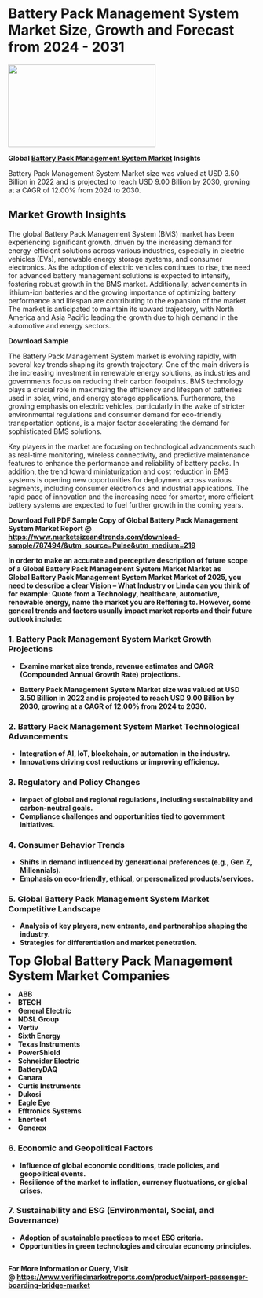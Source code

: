 <H1>Battery Pack Management System Market Size, Growth and Forecast from 2024 - 2031</H1><img class="aligncenter size-medium wp-image-584254" src="https://thirdeyenews.in/wp-content/uploads/2024/09/Global-Market-Research-300x168.jpeg" alt="" width="300" height="168" /><p><strong>Global&nbsp;<a href="https://www.marketsizeandtrends.com/download-sample/787494/&amp;utm_source=Pulse&amp;utm_medium=219">Battery Pack Management System Market</a> Insights</strong></p><p>Battery Pack Management System Market size was valued at USD 3.50 Billion in 2022 and is projected to reach USD 9.00 Billion by 2030, growing at a CAGR of 12.00% from 2024 to 2030.</p><p><h2>Market Growth Insights</h2> <p>The global Battery Pack Management System (BMS) market has been experiencing significant growth, driven by the increasing demand for energy-efficient solutions across various industries, especially in electric vehicles (EVs), renewable energy storage systems, and consumer electronics. As the adoption of electric vehicles continues to rise, the need for advanced battery management solutions is expected to intensify, fostering robust growth in the BMS market. Additionally, advancements in lithium-ion batteries and the growing importance of optimizing battery performance and lifespan are contributing to the expansion of the market. The market is anticipated to maintain its upward trajectory, with North America and Asia Pacific leading the growth due to high demand in the automotive and energy sectors.</p> <p><strong>Download Sample</strong></p> <p>The Battery Pack Management System market is evolving rapidly, with several key trends shaping its growth trajectory. One of the main drivers is the increasing investment in renewable energy solutions, as industries and governments focus on reducing their carbon footprints. BMS technology plays a crucial role in maximizing the efficiency and lifespan of batteries used in solar, wind, and energy storage applications. Furthermore, the growing emphasis on electric vehicles, particularly in the wake of stricter environmental regulations and consumer demand for eco-friendly transportation options, is a major factor accelerating the demand for sophisticated BMS solutions.</p> <p>Key players in the market are focusing on technological advancements such as real-time monitoring, wireless connectivity, and predictive maintenance features to enhance the performance and reliability of battery packs. In addition, the trend toward miniaturization and cost reduction in BMS systems is opening new opportunities for deployment across various segments, including consumer electronics and industrial applications. The rapid pace of innovation and the increasing need for smarter, more efficient battery systems are expected to fuel further growth in the coming years.</p> <p><strong></p><p><span class=""><strong>Download Full PDF Sample Copy of Global Battery Pack Management System Market Report</strong> @ <a href="https://www.marketsizeandtrends.com/download-sample/787494/&amp;utm_source=Pulse&amp;utm_medium=219" target="_blank">https://www.marketsizeandtrends.com/download-sample/787494/&amp;utm_source=Pulse&amp;utm_medium=219</a></span></p><p>In order to make an accurate and perceptive description of future scope of a Global&nbsp;Battery Pack Management System Market Market as Global&nbsp;Battery Pack Management System Market Market of 2025, you need to describe a clear Vision &ndash; What Industry or Linda can you think of for example: Quote from a Technology, healthcare, automotive, renewable energy, name the market you are Reffering to. However, some general trends and factors usually impact market reports and their future outlook include:</p><h3>1.&nbsp;<strong>Battery Pack Management System Market Growth Projections</strong></h3><ul><li>Examine market size trends, revenue estimates and CAGR (Compounded Annual Growth Rate) projections.</li><li><p>Battery Pack Management System Market size was valued at USD 3.50 Billion in 2022 and is projected to reach USD 9.00 Billion by 2030, growing at a CAGR of 12.00% from 2024 to 2030.</p></li></ul><h3>2.&nbsp;<strong>Battery Pack Management System Market Technological Advancements</strong></h3><ul><li>Integration of AI, IoT, blockchain, or automation in the industry.</li><li>Innovations driving cost reductions or improving efficiency.</li></ul><h3>3.&nbsp;<strong>Regulatory and Policy Changes</strong></h3><ul><li>Impact of global and regional regulations, including sustainability and carbon-neutral goals.</li><li>Compliance challenges and opportunities tied to government initiatives.</li></ul><h3>4.&nbsp;<strong>Consumer Behavior Trends</strong></h3><ul><li>Shifts in demand influenced by generational preferences (e.g., Gen Z, Millennials).</li><li>Emphasis on eco-friendly, ethical, or personalized products/services.</li></ul><h3>5.&nbsp;<strong>Global Battery Pack Management System Market Competitive Landscape</strong></h3><ul><li>Analysis of key players, new entrants, and partnerships shaping the industry.</li><li>Strategies for differentiation and market penetration.</li></ul><p data-pm-slice="1 1 []"><span style="color: inherit; font-family: inherit; font-size: 25px;">Top Global Battery Pack Management System Market Companies</span></p><div class="" data-test-id=""><p><li>ABB</li><li> BTECH</li><li> General Electric</li><li> NDSL Group</li><li> Vertiv</li><li> Sixth Energy</li><li> Texas Instruments</li><li> PowerShield</li><li> Schneider Electric</li><li> BatteryDAQ</li><li> Canara</li><li> Curtis Instruments</li><li> Dukosi</li><li> Eagle Eye</li><li> Efftronics Systems</li><li> Enertect</li><li> Generex</li></p></div><h3>6.&nbsp;<strong>Economic and Geopolitical Factors</strong></h3><ul><li>Influence of global economic conditions, trade policies, and geopolitical events.</li><li>Resilience of the market to inflation, currency fluctuations, or global crises.</li></ul><h3>7.&nbsp;<strong>Sustainability and ESG (Environmental, Social, and Governance)</strong></h3><ul><li>Adoption of sustainable practices to meet ESG criteria.</li><li>Opportunities in green technologies and circular economy principles.</li></ul><h2><strong style="font-size: 14px;">For More Information or Query, Visit @&nbsp;</strong><a style="background-color: #ffffff; font-size: 14px;" href="https://www.marketsizeandtrends.com/report/battery-pack-management-system-market/" target="_blank">https://www.verifiedmarketreports.com/product/airport-passenger-boarding-bridge-market</a></h2>
